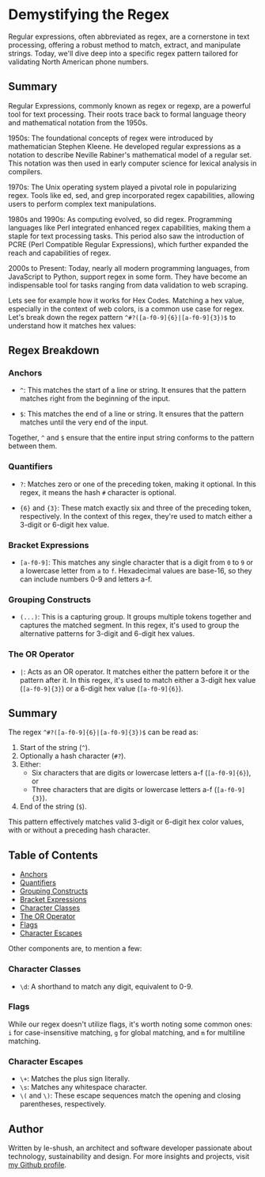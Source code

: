 # Demystifying the Regex

Regular expressions, often abbreviated as regex, are a cornerstone in text processing, offering a robust method to match, extract, and manipulate strings. Today, we'll dive deep into a specific regex pattern tailored for validating North American phone numbers.

## Summary

Regular Expressions, commonly known as regex or regexp, are a powerful tool for text processing. Their roots trace back to formal language theory and mathematical notation from the 1950s.

1950s: The foundational concepts of regex were introduced by mathematician Stephen Kleene. He developed regular expressions as a notation to describe Neville Rabiner's mathematical model of a regular set. This notation was then used in early computer science for lexical analysis in compilers.

1970s: The Unix operating system played a pivotal role in popularizing regex. Tools like ed, sed, and grep incorporated regex capabilities, allowing users to perform complex text manipulations.

1980s and 1990s: As computing evolved, so did regex. Programming languages like Perl integrated enhanced regex capabilities, making them a staple for text processing tasks. This period also saw the introduction of PCRE (Perl Compatible Regular Expressions), which further expanded the reach and capabilities of regex.

2000s to Present: Today, nearly all modern programming languages, from JavaScript to Python, support regex in some form. They have become an indispensable tool for tasks ranging from data validation to web scraping.

Lets see for example how it works for Hex Codes. Matching a hex value, especially in the context of web colors, is a common use case for regex. Let's break down the regex pattern `^#?([a-f0-9]{6}|[a-f0-9]{3})$` to understand how it matches hex values:

## Regex Breakdown

### Anchors

- `^`: This matches the start of a line or string. It ensures that the pattern matches right from the beginning of the input.

- `$`: This matches the end of a line or string. It ensures that the pattern matches until the very end of the input.

Together, `^` and `$` ensure that the entire input string conforms to the pattern between them.

### Quantifiers

- `?`: Matches zero or one of the preceding token, making it optional. In this regex, it means the hash `#` character is optional.

- `{6}` and `{3}`: These match exactly six and three of the preceding token, respectively. In the context of this regex, they're used to match either a 3-digit or 6-digit hex value.

### Bracket Expressions

- `[a-f0-9]`: This matches any single character that is a digit from `0` to `9` or a lowercase letter from `a` to `f`. Hexadecimal values are base-16, so they can include numbers 0-9 and letters a-f.

### Grouping Constructs

- `(...)`: This is a capturing group. It groups multiple tokens together and captures the matched segment. In this regex, it's used to group the alternative patterns for 3-digit and 6-digit hex values.

### The OR Operator

- `|`: Acts as an OR operator. It matches either the pattern before it or the pattern after it. In this regex, it's used to match either a 3-digit hex value (`[a-f0-9]{3}`) or a 6-digit hex value (`[a-f0-9]{6}`).

## Summary

The regex `^#?([a-f0-9]{6}|[a-f0-9]{3})$` can be read as:

1. Start of the string (`^`).
2. Optionally a hash character (`#?`).
3. Either:
   - Six characters that are digits or lowercase letters a-f (`[a-f0-9]{6}`), or
   - Three characters that are digits or lowercase letters a-f (`[a-f0-9]{3}`).
4. End of the string (`$`).

This pattern effectively matches valid 3-digit or 6-digit hex color values, with or without a preceding hash character.

## Table of Contents

- [Anchors](#anchors)
- [Quantifiers](#quantifiers)
- [Grouping Constructs](#grouping-constructs)
- [Bracket Expressions](#bracket-expressions)
- [Character Classes](#character-classes)
- [The OR Operator](#the-or-operator)
- [Flags](#flags)
- [Character Escapes](#character-escapes)


Other components are, to mention a few:

### Character Classes

- `\d`: A shorthand to match any digit, equivalent to 0-9.

### Flags

While our regex doesn't utilize flags, it's worth noting some common ones: `i` for case-insensitive matching, `g` for global matching, and `m` for multiline matching.

### Character Escapes

- `\+`: Matches the plus sign literally.
- `\s`: Matches any whitespace character.
- `\(` and `\)`: These escape sequences match the opening and closing parentheses, respectively.



## Author

Written by le-shush, an architect and software developer passionate about technology, sustainability and design. For more insights and projects, visit [my Github profile](https://github.com/le-shush).